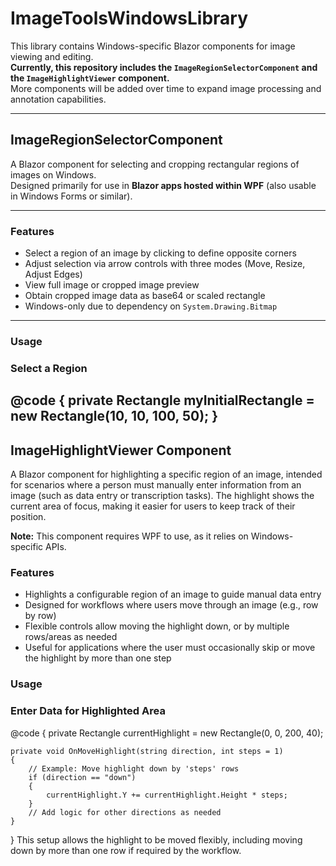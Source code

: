 ﻿# ImageToolsWindowsLibrary

This library contains Windows-specific Blazor components for image viewing and editing.  
**Currently, this repository includes the `ImageRegionSelectorComponent` and the `ImageHighlightViewer` component.**  
More components will be added over time to expand image processing and annotation capabilities.

---

## ImageRegionSelectorComponent

A Blazor component for selecting and cropping rectangular regions of images on Windows.  
Designed primarily for use in **Blazor apps hosted within WPF** (also usable in Windows Forms or similar).

---

### Features

- Select a region of an image by clicking to define opposite corners
- Adjust selection via arrow controls with three modes (Move, Resize, Adjust Edges)
- View full image or cropped image preview
- Obtain cropped image data as base64 or scaled rectangle
- Windows-only due to dependency on `System.Drawing.Bitmap`

---

### Usage
<ImageRegionSelectorComponent
    ImagePath="C:\\Images\\example.png"
    ShowCroppedImage="false"
    InitialCropRectangle="@myInitialRectangle">
    <h3>Select a Region</h3>
</ImageRegionSelectorComponent>

@code {
    private Rectangle myInitialRectangle = new Rectangle(10, 10, 100, 50);
}
---

## ImageHighlightViewer Component

A Blazor component for highlighting a specific region of an image, intended for scenarios where a person must manually enter information from an image (such as data entry or transcription tasks). The highlight shows the current area of focus, making it easier for users to keep track of their position.

**Note:** This component requires WPF to use, as it relies on Windows-specific APIs.

### Features

- Highlights a configurable region of an image to guide manual data entry
- Designed for workflows where users move through an image (e.g., row by row)
- Flexible controls allow moving the highlight down, or by multiple rows/areas as needed
- Useful for applications where the user must occasionally skip or move the highlight by more than one step

### Usage
<ImageHighlightViewer
    ImagePath="C:\\Images\\form.png"
    HighlightRectangle="@currentHighlight"
    OnMoveHighlight="OnMoveHighlight">
    <h3>Enter Data for Highlighted Area</h3>
</ImageHighlightViewer>

@code {
    private Rectangle currentHighlight = new Rectangle(0, 0, 200, 40);

    private void OnMoveHighlight(string direction, int steps = 1)
    {
        // Example: Move highlight down by 'steps' rows
        if (direction == "down")
        {
            currentHighlight.Y += currentHighlight.Height * steps;
        }
        // Add logic for other directions as needed
    }
}
This setup allows the highlight to be moved flexibly, including moving down by more than one row if required by the workflow.